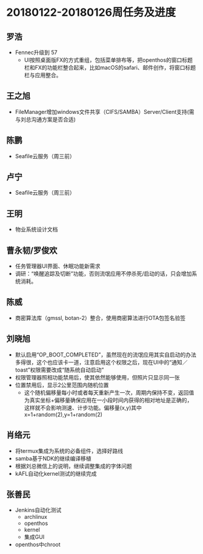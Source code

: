 # 20180122-20180126周任务及进度

## 罗浩
- Fennec升级到 57
   - UI按照桌面版FX的方式重组，包括菜单排布等，把openthos的窗口标题栏和FX的功能栏整合起来，比如macOS的safari、邮件创作，将窗口标题栏与应用整合。

## 王之旭
- FileManager增加windows文件共享（CIFS/SAMBA）Server/Client支持(需与刘总沟通方案是否合适)

## 陈鹏
- Seafile云服务（周三前）

## 卢宁
- Seafile云服务（周三前）

## 王明
- 物业系统设计文档

## 曹永韧/罗俊欢
- 任务管理器UI界面、休眠功能新需求
- 调研：“唤醒追踪及切断”功能，否则流氓应用不停杀死/启动的话，只会增加系统消耗。

## 陈威
- 商密算法库（gmssl, botan-2）整合，使用商密算法进行OTA包签名验签

## 刘晓旭
- 默认启用“OP_BOOT_COMPLETED”，虽然现在的流氓应用其实自启动的办法多得很，这个也应该卡一道，注意启用这个权限之后，现在UI中的“通知／toast”权限需要改成“随系统自动启动”
- 权限管理器照相功能禁用后，使其依然能够使用，但照片只显示同一张
- 位置禁用后，显示2公里范围内随机位置
   - 这个随机偏移量每小时或者每天重新产生一次，周期内保持不变，返回值为真实坐标+偏移量确保应用在一小段时间内获得的相对地址是正确的，这样就不会影响测速、计步功能。偏移量(x,y)其中 x=1+random(2),y=1+random(2)

## 肖络元
- 将termux集成为系统的必备组件，选择好路线
- samba基于NDK的继续编译移植
- 根据刘总微信上的说明，继续调整集成的字体问题
- kAFL自动化kernel测试的继续完成

## 张善民
- Jenkins自动化测试
   - archlinux
   - openthos
   - kernel
   - 集成GUI
- openthos中chroot
